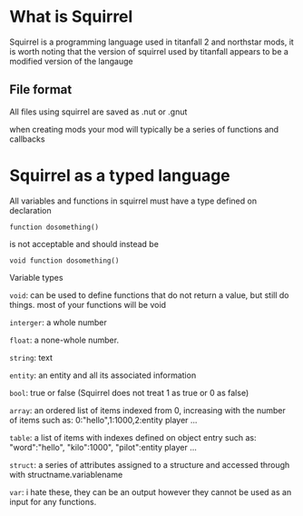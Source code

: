 What is Squirrel
==========
Squirrel is a programming language used in titanfall 2 and northstar mods, it is worth noting that the version of squirrel used by titanfall appears to be a modified version of the langauge

File format
----------

All files using squirrel are saved as .nut or .gnut

when creating mods your mod will typically be a series of functions and callbacks

Squirrel as a typed language
========
All variables and functions in squirrel must have a type defined on declaration

```function dosomething()```

is not acceptable and should instead be

```void function dosomething()```

Variable types

```void```: can be used to define functions that do not return a value, but still do things. most of your functions will be void

```interger```: a whole number

```float```: a none-whole number.

```string```: text

```entity```: an entity and all its associated information

```bool```: true or false (Squirrel does not treat 1 as true or 0 as false)

```array```: an ordered list of items indexed from 0, increasing with the number of items such as: 0:"hello",1:1000,2:entity player ...

```table```: a list of items with indexes defined on object entry such as: "word":"hello", "kilo":1000", "pilot":entity player ...

```struct```: a series of attributes assigned to a structure and accessed through with structname.variablename

```var```: i hate these, they can be an output however they cannot be used as an input for any functions.



